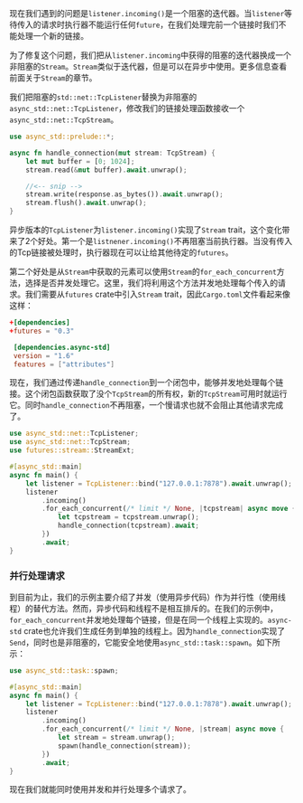现在我们遇到的问题是`listener.incoming()`是一个阻塞的迭代器。当`listener`等待传入的请求时执行器不能运行任何`future`，在我们处理完前一个链接时我们不能处理一个新的链接。

为了修复这个问题，我们把从`listener.incoming`中获得的阻塞的迭代器换成一个非阻塞的`Stream`。`Stream`类似于迭代器，但是可以在异步中使用。更多信息查看前面关于`Stream`的章节。

我们把阻塞的`std::net::TcpListener`替换为非阻塞的`async_std::net::TcpListener`，修改我们的链接处理函数接收一个`async_std::net::TcpStream`。

```rust
use async_std::prelude::*;

async fn handle_connection(mut stream: TcpStream) {
    let mut buffer = [0; 1024];
    stream.read(&mut buffer).await.unwrap();

    //<-- snip -->
    stream.write(response.as_bytes()).await.unwrap();
    stream.flush().await.unwrap();
}
```

异步版本的`TcpListener`为`listener.incoming()`实现了`Stream` trait，这个变化带来了2个好处。第一个是`listnener.incoming()`不再阻塞当前执行器。当没有传入的Tcp链接被处理时，执行器现在可以让给其他待定的`futures`。

第二个好处是从`Stream`中获取的元素可以使用`Stream`的`for_each_concurrent`方法，选择是否并发处理它。这里，我们将利用这个方法并发地处理每个传入的请求。我们需要从`futures` crate中引入`Stream` trait，因此`Cargo.toml`文件看起来像这样：

```toml
+[dependencies]
+futures = "0.3"

 [dependencies.async-std]
 version = "1.6"
 features = ["attributes"]
```

现在，我们通过传递`handle_connection`到一个闭包中，能够并发地处理每个链接。这个闭包函数获取了没个`TcpStream`的所有权，新的`TcpStream`可用时就运行它。同时`handle_connection`不再阻塞，一个慢请求也就不会阻止其他请求完成了。

```rust
use async_std::net::TcpListener;
use async_std::net::TcpStream;
use futures::stream::StreamExt;

#[async_std::main]
async fn main() {
    let listener = TcpListener::bind("127.0.0.1:7878").await.unwrap();
    listener
        .incoming()
        .for_each_concurrent(/* limit */ None, |tcpstream| async move {
            let tcpstream = tcpstream.unwrap();
            handle_connection(tcpstream).await;
        })
        .await;
}
```



### 并行处理请求

到目前为止，我们的示例主要介绍了并发（使用异步代码）作为并行性（使用线程）的替代方法。然而，异步代码和线程不是相互排斥的。在我们的示例中，`for_each_concurrent`并发地处理每个链接，但是在同一个线程上实现的。`async-std` crate也允许我们生成任务到单独的线程上。因为`handle_connection`实现了`Send`，同时也是非阻塞的，它能安全地使用`async_std::task::spawn`。如下所示：

```rust
use async_std::task::spawn;

#[async_std::main]
async fn main() {
    let listener = TcpListener::bind("127.0.0.1:7878").await.unwrap();
    listener
        .incoming()
        .for_each_concurrent(/* limit */ None, |stream| async move {
            let stream = stream.unwrap();
            spawn(handle_connection(stream));
        })
        .await;
}
```

现在我们就能同时使用并发和并行处理多个请求了。

